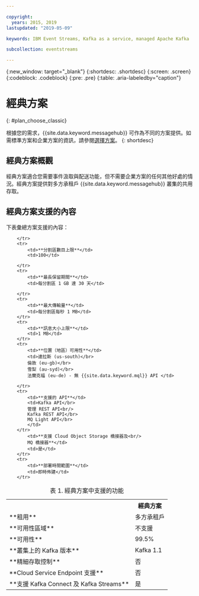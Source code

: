 ```yaml
---

copyright:
  years: 2015, 2019
lastupdated: "2019-05-09"

keywords: IBM Event Streams, Kafka as a service, managed Apache Kafka

subcollection: eventstreams

---
```


{:new_window: target="_blank"}
{:shortdesc: .shortdesc}
{:screen: .screen}
{:codeblock: .codeblock}
{:pre: .pre}
{:table: .aria-labeledby="caption"}

# 經典方案 
{: #plan_choose_classic}

根據您的需求，{{site.data.keyword.messagehub}} 可作為不同的方案提供。如需標準方案和企業方案的資訊，請參閱[選擇方案](/docs/services/EventStreams?topic=eventstreams-plan_choose#plan_choose)。
{: shortdesc}
 
## 經典方案概觀
經典方案適合您需要事件汲取與配送功能，但不需要企業方案的任何其他好處的情況。經典方案提供對多方承租戶 {{site.data.keyword.messagehub}} 叢集的共用存取。


## 經典方案支援的內容

下表彙總方案支援的內容：

<table>
    <caption>表 1. 經典方案中支援的功能</caption>
      <tr>
	        <th></th>
		    <th>經典方案</th>
        </tr>
		<tr>
			<td>**租用**</td>
			<td>多方承租戶</td>
		</tr>
        <tr>
			<td>**可用性區域**</td>
			<td>不支援</td>
		</tr>
        <tr>
			<td>**可用性**</td>
			<td>99.5%</td>
		</tr>
	  		<tr>
			<td>**叢集上的 Kafka 版本**</td>
			<td>Kafka 1.1</td>
		</tr>
		<tr>
			<td>**精細存取控制**</td>
			<td>否</td>
		</tr>
				<tr>
			<td>**Cloud Service Endpoint 支援**</td>
			<td>否</td>
		</tr>
		<tr>
			<td>**支援 Kafka Connect 及 Kafka Streams**</td>
			<td>是</td>

		</tr>
		<tr>
			<td>**分割區數目上限**</td>
			<td>100</td>

		</tr>
		<tr>
			<td>**最長保留期間**</td>
			<td>每分割區 1 GB 達 30 天</td>

		</tr>
		<tr>
			<td>**最大傳輸量**</td>
			<td>每分割區每秒 1 MB</td>
		</tr>
		<tr>
			<td>**訊息大小上限**</td>
			<td>1 MB</td>
		</tr>
		<tr>
			<td>**位置（地區）可用性**</td>
			<td>達拉斯 (us-south)</br>
			倫敦 (eu-gb)</br>
			雪梨 (au-syd)</br>
			法蘭克福 (eu-de) - 無 {{site.data.keyword.mql}} API </td>

		</tr>
		<tr>
     	    <td>**支援的 API**</td>
			<td>Kafka API</br>
			管理 REST API<br/>
			Kafka REST API</br>
			MQ Light API</br>
		    </td>
		</tr>
			<td>**支援 Cloud Object Storage 橋接器及<br/>
			MQ 橋接器**</td>
			<td>是</td>
		</tr>
		<tr>
			<td>**部署時間範圍**</td>
			<td>即時佈建</td>
		</tr>

</table>

